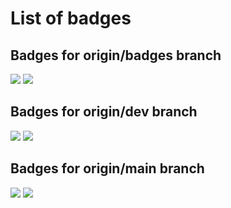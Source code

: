 # List of badges

## Badges for origin/badges branch

![](https://github.com/ywata/branch-badges/actions/workflows/blank.yml/badge.svg?branch=badges)
![](https://github.com/ywata/branch-badges/actions/workflows/echo.yml/badge.svg?branch=badges)
## Badges for origin/dev branch

![](https://github.com/ywata/branch-badges/actions/workflows/blank.yml/badge.svg?branch=dev)
![](https://github.com/ywata/branch-badges/actions/workflows/echo.yml/badge.svg?branch=dev)
## Badges for origin/main branch

![](https://github.com/ywata/branch-badges/actions/workflows/blank.yml/badge.svg?branch=main)
![](https://github.com/ywata/branch-badges/actions/workflows/echo.yml/badge.svg?branch=main)


